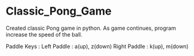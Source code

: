 # Classic_Pong_Game
Created classic Pong game in python.
As game continues, program increase the speed of the ball.

Paddle Keys :
  Left Paddle  : a(up), z(down)
  Right Paddle : k(up), m(down)
